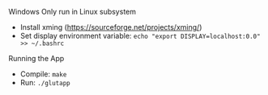 Windows
Only run in Linux subsystem

- Install xming (https://sourceforge.net/projects/xming/)
- Set display environment variable: `echo "export DISPLAY=localhost:0.0" >> ~/.bashrc`

Running the App
- Compile: `make`
- Run: `./glutapp`
